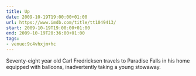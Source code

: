 ```yaml
---
title: Up
date: 2009-10-19T19:00:00+01:00
url: https://www.imdb.com/title/tt1049413/
start: 2009-10-19T19:00:00+01:00
end: 2009-10-19T20:36:00+01:00
tags:
- venue:9c4vhxjm+hc
---
```

Seventy-eight year old Carl Fredricksen travels to Paradise Falls in his home equipped with balloons, inadvertently taking a young stowaway.
